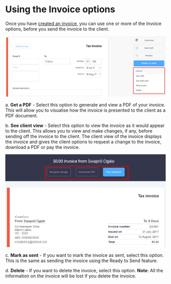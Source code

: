 # Using the Invoice options

Once you have [created an invoice](/welcome-to-rounded/are-you-ready-to-invoice-your-clients.md), you can use one or more of the Invoice options, before you send the invoice to the client.

![](/assets/Inv_options.png)

a. **Get a PDF** - Select this option to generate and view a PDF of your invoice. This will allow you to visualise how the invoice is presented to the client as a PDF document.

b. **See client view** - Select this option to view the invoice as it would appear to the client. This allows you to view and make changes, if any, before sending off the invoice to the client.
The client view of the invoice displays the invoice and gives the client options to request a change to the invoice, download a PDF or pay the invoice.

![](/assets/Client_view.png)

c. **Mark as sent** - If you want to mark the invoice as sent, select this option. This is the same as sending the invoice using the Ready to Send feature.

d. **Delete** - If you want to delete the invoice, select this option.
**Note**: All the information on the invoice will be lost if you delete the invoice.



        